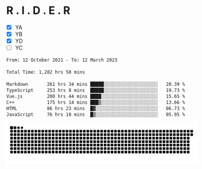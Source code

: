 # R . I . D . E . R

- [x] YA
- [x] YB
- [x] YD
- [ ] YC

<!--START_SECTION:waka-->

```text
From: 12 October 2021 - To: 12 March 2023

Total Time: 1,282 hrs 58 mins

Markdown       261 hrs 34 mins █████░░░░░░░░░░░░░░░░░░░░   20.39 %
TypeScript     253 hrs 8 mins  █████░░░░░░░░░░░░░░░░░░░░   19.73 %
Vue.js         200 hrs 44 mins ████░░░░░░░░░░░░░░░░░░░░░   15.65 %
C++            175 hrs 14 mins ███▒░░░░░░░░░░░░░░░░░░░░░   13.66 %
HTML           86 hrs 23 mins  █▓░░░░░░░░░░░░░░░░░░░░░░░   06.73 %
JavaScript     76 hrs 18 mins  █▒░░░░░░░░░░░░░░░░░░░░░░░   05.95 %
```

<!--END_SECTION:waka-->

![](https://raw.githubusercontent.com/kok-s0s/kok-s0s/main/assets/github-contribution-grid-snake.svg)
